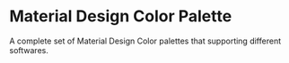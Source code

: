 # Material Design Color Palette
A complete set of Material Design Color palettes that supporting different softwares.
